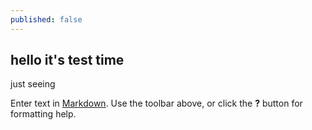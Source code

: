 ```yaml
---
published: false
---
```

## hello it's test time
just seeing

Enter text in [Markdown](http://daringfireball.net/projects/markdown/). Use the toolbar above, or click the **?** button for formatting help.

